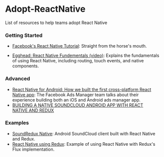 # Adopt-ReactNative
List of resources to help teams adopt React Native

### Getting Started
- [Facebook's React Native Tutorial](https://facebook.github.io/react-native/docs/tutorial.html): Straight from the horse's mouth.

- [Egghead: React Native Fundementals (video)](https://egghead.io/series/react-native-fundamentals): Explains the fundamentals of using React Native, including routing, touch events, and native components.


### Advanced
- [React Native for Android: How we built the first cross-platform React Native app](https://code.facebook.com/posts/1189117404435352/react-native-for-android-how-we-built-the-first-cross-platform-react-native-app/?__mref=message_bubble): The Facebook Ads Manager team talks about their experience building both an iOS and Android ads manager app. 
- [BUILDING A NATIVE SOUNDCLOUD ANDROID APP WITH REACT NATIVE AND REDUX](https://wiredcraft.com/blog/native-soundcloud-android-app/)

### Examples
- [SoundRedux Native](https://github.com/fraserxu/soundredux-native): Android SoundCloud client built with React Native and Redux.
- [React Native using Redux](https://github.com/alinz/example-react-native-redux):  Example of using React Native with Redux's Flux implementation.
